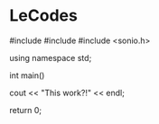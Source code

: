 # LeCodes

#include <iostream>
#include <string>
#include <sonio.h>

using namespace std;

int main()

cout << "This work?!" << endl;

return 0;
